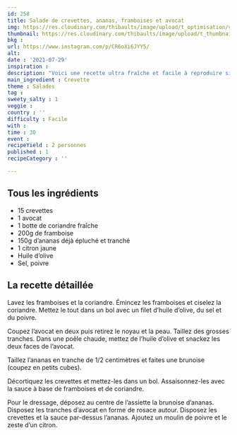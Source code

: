 ```yaml
---
id: 258
title: Salade de crevettes, ananas, framboises et avocat
img: https://res.cloudinary.com/thibaults/image/upload/t_optimisation/v1627630945/Recipes/20210729_salade_crevettes_ananas.jpg
thumbnail: https://res.cloudinary.com/thibaults/image/upload/t_thumbnail_josie/v1627630945/Recipes/20210729_salade_crevettes_ananas.jpg
bkg : 
url: https://www.instagram.com/p/CR6oXi6JYY5/
alt: 
date : '2021-07-29'
inspiration : 
description: "Voici une recette ultra fraîche et facile à reproduire si vous aimez les plats sucrés-salés."
main_ingredient : Crevette
theme : Salades
tag : 
sweety_salty : 1
veggie : 
country : ''
difficulty : Facile
with : 
time : 30
event : 
recipeYield : 2 personnes
published : 1
recipeCategory : ''

---
```


## Tous les ingrédients
 - 15 crevettes
 - 1 avocat
 - 1 botte de coriandre fraîche
 - 200g de framboise
 - 150g d’ananas déjà épluché et tranché
 - 1 citron jaune
 - Huile d’olive
 - Sel, poivre

## La recette détaillée
Lavez les framboises et la coriandre. Émincez les framboises et ciselez la coriandre. Mettez le tout dans un bol avec un filet d’huile d’olive, du sel et du poivre.

Coupez l’avocat en deux puis retirez le noyau et la peau. Taillez des grosses tranches.
Dans une poêle chaude, mettez de l’huile d’olive et snackez les deux faces de l’avocat.

Taillez l’ananas en tranche de 1/2 centimètres et faites une brunoise (coupez en petits cubes).

Décortiquez les crevettes et mettez-les dans un bol. Assaisonnez-les avec la sauce à base de framboises et de coriandre.

Pour le dressage, déposez au centre de l’assiette la brunoise d’ananas. Disposez les tranches d’avocat en forme de rosace autour. Disposez les crevettes et la sauce par-dessus l’ananas. Ajoutez un moulin de poivre et le zeste d’un citron.